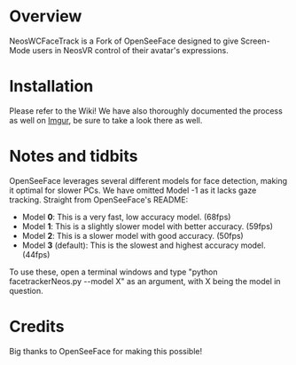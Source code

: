 # Overview

NeosWCFaceTrack is a Fork of OpenSeeFace designed to give Screen-Mode users in NeosVR control of their avatar's expressions. 

# Installation

Please refer to the Wiki! We have also thoroughly documented the process as well on [Imgur](https://imgur.com/a/RUiewxc), be sure to take a look there as well.

# Notes and tidbits

OpenSeeFace leverages several different models for face detection, making it optimal for slower PCs. We have omitted Model -1 as it lacks gaze tracking. Straight from OpenSeeFace's README:

* Model **0**: This is a very fast, low accuracy model. (68fps)
* Model **1**: This is a slightly slower model with better accuracy. (59fps)
* Model **2**: This is a slower model with good accuracy. (50fps)
* Model **3** (default): This is the slowest and highest accuracy model. (44fps)

To use these, open a terminal windows and type "python facetrackerNeos.py --model X" as an argument, with X being the model in question. 

# Credits

Big thanks to OpenSeeFace for making this possible! 

